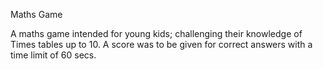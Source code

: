Maths Game

A maths game intended for young kids; challenging their knowledge of Times tables up to 10. A score was to be given for correct answers with a time limit of 60 secs.